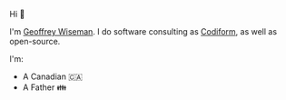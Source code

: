 Hi 👋

I'm [Geoffrey Wiseman](http://geoffreywiseman.ca/).  I do software consulting as [Codiform](http://codiform.com/), as well as open-source.

I'm:
- A Canadian 🇨🇦
- A Father 👪
